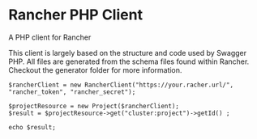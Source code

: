 # Rancher PHP Client
A PHP client for Rancher

This client is largely based on the structure and code used by Swagger PHP. All files are generated from the schema files found within Rancher. Checkout the generator folder for more information.

    $rancherClient = new RancherClient("https://your.racher.url/", "rancher_token", "rancher_secret");
    
    $projectResource = new Project($rancherClient);
    $result = $projectResource->get("cluster:project")->getId() ;

    echo $result;